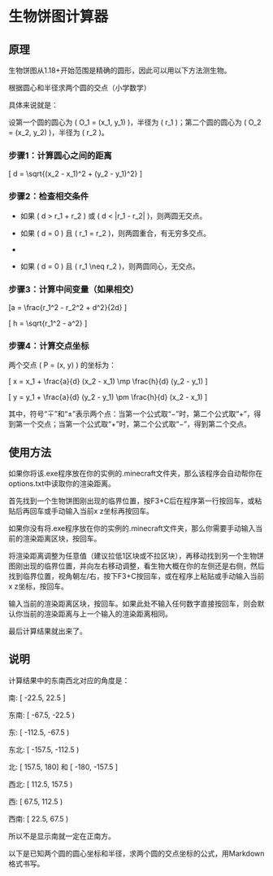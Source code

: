 # 生物饼图计算器

## 原理

生物饼图从1.18+开始范围是精确的圆形，因此可以用以下方法测生物。

根据圆心和半径求两个圆的交点（小学数学）

具体来说就是：

设第一个圆的圆心为 \( O_1 = (x_1, y_1) \)，半径为 \( r_1 \)；第二个圆的圆心为 \( O_2 = (x_2, y_2) \)，半径为 \( r_2 \)。

### 步骤1：计算圆心之间的距离

\[
d = \sqrt{(x_2 - x_1)^2 + (y_2 - y_1)^2}
\]

### 步骤2：检查相交条件

- 如果 \( d > r_1 + r_2 \) 或 \( d < |r_1 - r_2| \)，则两圆无交点。

- 如果 \( d = 0 \) 且 \( r_1 = r_2 \)，则两圆重合，有无穷多交点。
- 
- 如果 \( d = 0 \) 且 \( r_1 \neq r_2 \)，则两圆同心，无交点。

### 步骤3：计算中间变量（如果相交）

\[a = \frac{r_1^2 - r_2^2 + d^2}{2d} \]

\[
h = \sqrt{r_1^2 - a^2}
\]

### 步骤4：计算交点坐标

两个交点 \( P = (x, y) \) 的坐标为：

\[
x = x_1 + \frac{a}{d} (x_2 - x_1) \mp \frac{h}{d} (y_2 - y_1)
\]

\[
y = y_1 + \frac{a}{d} (y_2 - y_1) \pm \frac{h}{d} (x_2 - x_1)
\]

其中，符号“∓”和“±”表示两个点：当第一个公式取“−”时，第二个公式取“+”，得到第一个交点；当第一个公式取“+”时，第二个公式取“−”，得到第二个交点。

## 使用方法

如果你将该.exe程序放在你的实例的.minecraft文件夹，那么该程序会自动帮你在options.txt中读取你的渲染距离。

首先找到一个生物饼图刚出现的临界位置，按F3+C后在程序第一行按回车，或粘贴后再回车或手动输入当前x z坐标再按回车。

如果你没有将.exe程序放在你的实例的.minecraft文件夹，那么你需要手动输入当前的渲染距离区块，按回车。

将渲染距离调整为任意值（建议拉低1区块或不拉区块），再移动找到另一个生物饼图刚出现的临界位置，并向左右移动调整，看生物大概在你的左侧还是右侧，然后找到临界位置，视角朝左/右，按下F3+C按回车，或在程序上粘贴或手动输入当前x z坐标，按回车。

输入当前的渲染距离区块，按回车。如果此处不输入任何数字直接按回车，则会默认你当前的渲染距离与上一个输入的渲染距离相同。

最后计算结果就出来了。

## 说明

计算结果中的东南西北对应的角度是：

南: [ -22.5, 22.5 ]

东南: [ -67.5, -22.5 )

东: [ -112.5, -67.5 )

东北: [ -157.5, -112.5 )

北: [ 157.5, 180] 和 [ -180, -157.5 ]

西北: [ 112.5, 157.5 )

西: [ 67.5, 112.5 )

西南: [ 22.5, 67.5 )

所以不是显示南就一定在正南方。

以下是已知两个圆的圆心坐标和半径，求两个圆的交点坐标的公式，用Markdown格式书写。








